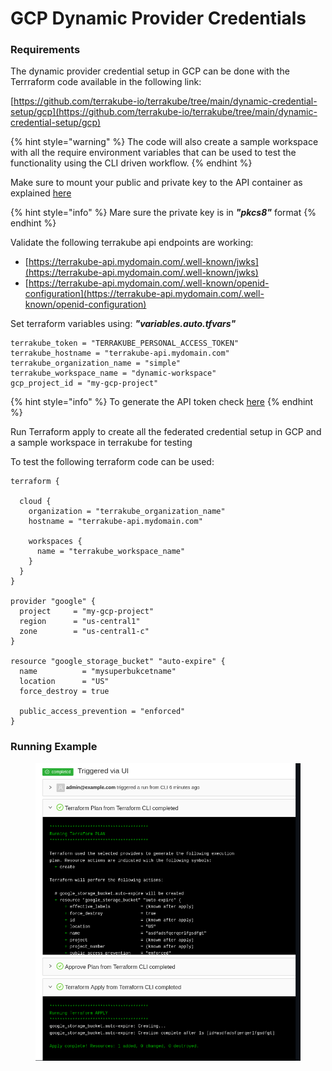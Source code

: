 # GCP Dynamic Provider Credentials

### Requirements

The dynamic provider credential setup in GCP  can be done with the Terrraform code available in the following link:

[https://github.com/terrakube-io/terrakube/tree/main/dynamic-credential-setup/gcp](https://github.com/terrakube-io/terrakube/tree/main/dynamic-credential-setup/gcp)

{% hint style="warning" %}
The code will also create a sample workspace with all the require environment variables that can be used to test the functionality using the CLI driven workflow.
{% endhint %}

Make sure to mount your public and private key to the API container as explained [here](https://docs.terrakube.io/user-guide/workspaces/dynamic-provider-credentials#generate-public-and-private-key)

{% hint style="info" %}
Mare sure the private key is in _**"pkcs8"**_ format
{% endhint %}

Validate the following terrakube api endpoints are working:

* [https://terrakube-api.mydomain.com/.well-known/jwks](https://terrakube-api.mydomain.com/.well-known/jwks)
* [https://terrakube-api.mydomain.com/.well-known/openid-configuration](https://terrakube-api.mydomain.com/.well-known/openid-configuration)

Set terraform variables using: _**"variables.auto.tfvars"**_

```
terrakube_token = "TERRAKUBE_PERSONAL_ACCESS_TOKEN"
terrakube_hostname = "terrakube-api.mydomain.com"
terrakube_organization_name = "simple"
terrakube_workspace_name = "dynamic-workspace"
gcp_project_id = "my-gcp-project"

```

{% hint style="info" %}
To generate the API token check [here](https://docs.terrakube.io/user-guide/organizations/api-tokens)
{% endhint %}

Run Terraform apply to create all the federated credential setup in GCP and a sample workspace in terrakube for testing

To test the following terraform code can be used:

```
terraform {

  cloud {
    organization = "terrakube_organization_name"
    hostname = "terrakube-api.mydomain.com"

    workspaces {
      name = "terrakube_workspace_name"
    }
  }
}

provider "google" {
  project     = "my-gcp-project"
  region      = "us-central1"
  zone        = "us-central1-c"
}

resource "google_storage_bucket" "auto-expire" {
  name          = "mysuperbukcetname"
  location      = "US"
  force_destroy = true

  public_access_prevention = "enforced"
}
```

### Running Example

<figure><img src="../../../.gitbook/assets/image (462).png" alt=""><figcaption></figcaption></figure>
